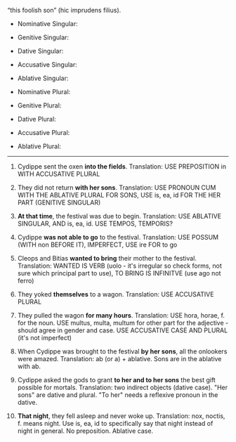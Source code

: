 “this foolish son” (hic imprudens filius).
- Nominative Singular:
- Genitive Singular:
- Dative Singular:
- Accusative Singular:
- Ablative Singular:

- Nominative Plural:
- Genitive Plural:
- Dative Plural:
- Accusative Plural:
- Ablative Plural:

---

1. Cydippe sent the oxen **into the fields**. Translation: USE PREPOSITION in WITH ACCUSATIVE PLURAL

2. They did not return **with her sons**. Translation: USE PRONOUN CUM WITH THE ABLATIVE PLURAL FOR SONS, USE is, ea, id FOR THE HER PART (GENITIVE SINGULAR)

3. **At that time**, the festival was due to begin. Translation: USE ABLATIVE SINGULAR, AND is, ea, id. USE TEMPOS, TEMPORIS?

4. Cydippe **was not able to go** to the festival. Translation: USE POSSUM (WITH non BEFORE IT), IMPERFECT, USE ire FOR to go

5. Cleops and Bitias **wanted to bring** their mother to the festival. Translation: WANTED IS VERB (uolo - it's irregular so check forms, not sure which principal part to use), TO BRING IS INFINITVE (use ago not ferro)

6. They yoked **themselves** to a wagon. Translation: USE ACCUSATIVE PLURAL

7. They pulled the wagon **for many hours**. Translation: USE hora, horae, f. for the noun. USE multus, multa, multum for other part for the adjective - should agree in gender and case. USE ACCUSATIVE CASE AND PLURAL (it's not imperfect)

8. When Cydippe was brought to the festival **by her sons**, all the onlookers were amazed. Translation: ab (or a) + ablative. Sons are in the ablative with ab.

9. Cydippe asked the gods to grant **to her and to her sons** the best gift possible for mortals. Translation: two indirect objects (dative case). "Her sons" are dative and plural. "To her" needs a reflexive pronoun in the dative.

10. **That night**, they fell asleep and never woke up. Translation: nox, noctis, f. means night. Use is, ea, id to specifically say that night instead of night in general. No preposition. Ablative case.
